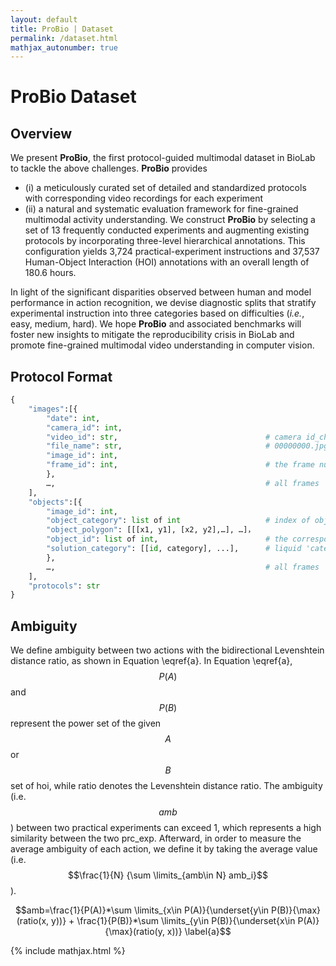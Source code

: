 ```yaml
---
layout: default
title: ProBio | Dataset
permalink: /dataset.html
mathjax_autonumber: true
---
```



# ProBio Dataset

## Overview
We present **ProBio**, the first protocol-guided multimodal dataset in BioLab to tackle the above challenges. **ProBio** provides 
- (i) a meticulously curated set of detailed and standardized protocols with corresponding video recordings for each experiment
- (ii) a natural and systematic evaluation framework for fine-grained multimodal activity understanding.
We construct **ProBio** by selecting a set of 13 frequently conducted experiments and augmenting existing protocols by incorporating three-level hierarchical annotations. This configuration yields 3,724 practical-experiment instructions and 37,537 Human-Object Interaction (HOI) annotations with an overall length of 180.6 hours. 

In light of the significant disparities observed between human and model performance in action recognition, we devise diagnostic splits that stratify experimental instruction into three categories based on difficulties (*i.e.*, easy, medium, hard). We hope **ProBio** and associated benchmarks will foster new insights to mitigate the reproducibility crisis in BioLab and promote fine-grained multimodal video understanding in computer vision.


## Protocol Format


```python
{
    "images":[{
        "date": int, 
        "camera_id": int,
        "video_id": str,                                 # camera id_challenge id_task_id
        "file_name": str,                                # 00000000.jpg
        "image_id": int,                      
        "frame_id": int,                                 # the frame number of the given video
        }, 
        …,                                               # all frames
    ],
    "objects":[{
        "image_id": int, 
        "object_category": list of int                   # index of object_list,
        "object_polygon": [[[x1, y1], [x2, y2],…], …]， 
        "object_id": list of int,                        # the corresponding id in 'object_polygon'
        "solution_category": [[id, category], ...],      # liquid 'category' in the 'id'th object
        },
        …,                                               # all frames
    ],
    "protocols": str
}
```

## Ambiguity

We define ambiguity between two actions with the bidirectional Levenshtein distance ratio, as shown in Equation \eqref{a}. In Equation \eqref{a}, $$P(A)$$ and $$P(B)$$ represent the power set of the given $$A$$ or $$B$$ set of hoi, while ratio denotes the Levenshtein distance ratio. The ambiguity (i.e. $$amb$$) between two practical experiments can exceed 1, which represents a high similarity between the two prc\_exp. Afterward, in order to measure the average ambiguity of each action, we define it by taking the average value (i.e. $$\frac{1}{N} {\sum \limits_{amb\in N} amb_i}$$).


$$amb=\frac{1}{P(A)}*\sum \limits_{x\in P(A)}{\underset{y\in P(B)}{\max}(ratio(x, y))} + \frac{1}{P(B)}*\sum \limits_{y\in P(B)}{\underset{x\in P(A)}{\max}(ratio(y, x))} \label{a}$$




{% include mathjax.html %}



